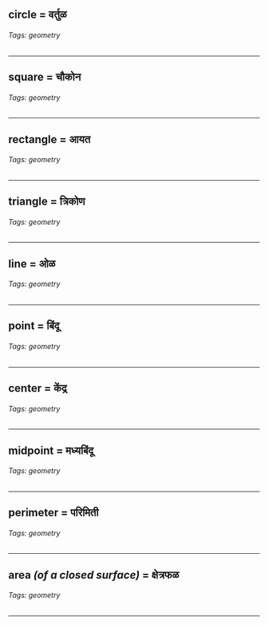 ## circle = वर्तुळ

###### Tags: geometry

---
## square = चौकोन

###### Tags: geometry

---
## rectangle = आयत

###### Tags: geometry

---
## triangle = त्रिकोण

###### Tags: geometry

---
## line = ओळ

###### Tags: geometry

---
## point = बिंदू

###### Tags: geometry

---
## center = केंद्र

###### Tags: geometry

---
## midpoint = मध्यबिंदू

###### Tags: geometry

---
## perimeter = परिमिती

###### Tags: geometry

---
## area *(of a closed surface)* = क्षेत्रफळ

###### Tags: geometry

---
